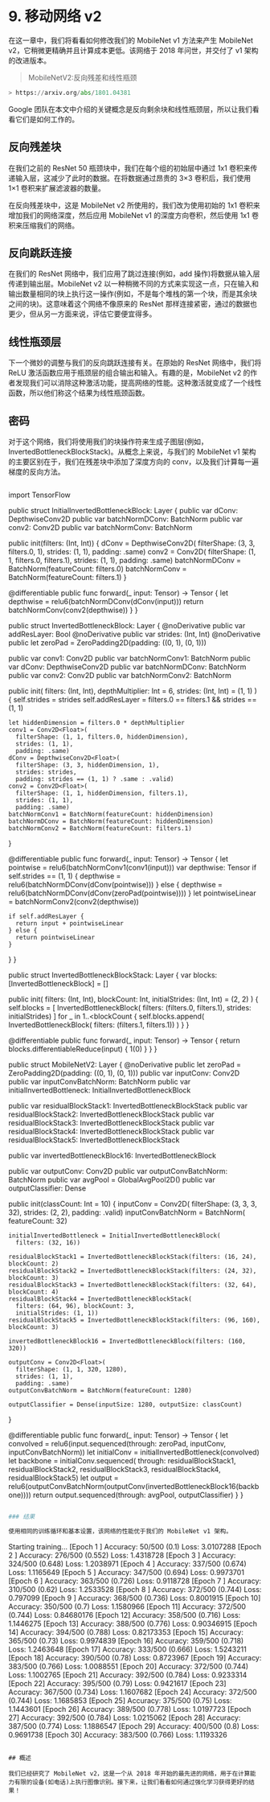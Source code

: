 # 9\. 移动网络 v2

在这一章中，我们将看看如何修改我们的 MobileNet v1 方法来产生 MobileNet v2，它稍微更精确并且计算成本更低。该网络于 2018 年问世，并交付了 v1 架构的改进版本。

> MobileNetV2:反向残差和线性瓶颈

```py
> https://arxiv.org/abs/1801.04381

```

Google 团队在本文中介绍的关键概念是反向剩余块和线性瓶颈层，所以让我们看看它们是如何工作的。

## 反向残差块

在我们之前的 ResNet 50 瓶颈块中，我们在每个组的初始层中通过 1x1 卷积来传递输入层，这减少了此时的数据。在将数据通过昂贵的 3×3 卷积后，我们使用 1×1 卷积来扩展滤波器的数量。

在反向残差块中，这是 MobileNet v2 所使用的，我们改为使用初始的 1x1 卷积来增加我们的网络深度，然后应用 MobileNet v1 的深度方向卷积，然后使用 1x1 卷积来压缩我们的网络。

## 反向跳跃连接

在我们的 ResNet 网络中，我们应用了跳过连接(例如，add 操作)将数据从输入层传递到输出层。MobileNet v2 以一种稍微不同的方式来实现这一点，只在输入和输出数量相同的块上执行这一操作(例如，不是每个堆栈的第一个块，而是其余块之间的块)。这意味着这个网络不像原来的 ResNet 那样连接紧密，通过的数据也更少，但从另一方面来说，评估它要便宜得多。

## 线性瓶颈层

下一个微妙的调整与我们的反向跳跃连接有关。在原始的 ResNet 网络中，我们将 ReLU 激活函数应用于瓶颈层的组合输出和输入。有趣的是，MobileNet v2 的作者发现我们可以消除这种激活功能，提高网络的性能。这种激活就变成了一个线性函数，所以他们称这个结果为线性瓶颈函数。

## 密码

对于这个网络，我们将使用我们的块操作符来生成子图层(例如，InvertedBottleneckBlockStack)。从概念上来说，与我们的 MobileNet v1 架构的主要区别在于，我们在残差块中添加了深度方向的 conv，以及我们计算每一遍梯度的反向方法。

```py
```
import TensorFlow

public struct InitialInvertedBottleneckBlock: Layer {
  public var dConv: DepthwiseConv2D<Float>
  public var batchNormDConv: BatchNorm<Float>
  public var conv2: Conv2D<Float>
  public var batchNormConv: BatchNorm<Float>

  public init(filters: (Int, Int)) {
    dConv = DepthwiseConv2D<Float>(
      filterShape: (3, 3, filters.0, 1),
      strides: (1, 1),
      padding: .same)
    conv2 = Conv2D<Float>(
      filterShape: (1, 1, filters.0, filters.1),
      strides: (1, 1),
      padding: .same)
    batchNormDConv = BatchNorm(featureCount: filters.0)
    batchNormConv = BatchNorm(featureCount: filters.1)
  }

  @differentiable
  public func forward(_ input: Tensor<Float>) -> Tensor<Float> {
    let depthwise = relu6(batchNormDConv(dConv(input)))
    return batchNormConv(conv2(depthwise))
  }
}

public struct InvertedBottleneckBlock: Layer {
  @noDerivative public var addResLayer: Bool
  @noDerivative public var strides: (Int, Int)
  @noDerivative public let zeroPad = ZeroPadding2D<Float>(padding: ((0, 1), (0, 1)))

  public var conv1: Conv2D<Float>
  public var batchNormConv1: BatchNorm<Float>
  public var dConv: DepthwiseConv2D<Float>
  public var batchNormDConv: BatchNorm<Float>
  public var conv2: Conv2D<Float>
  public var batchNormConv2: BatchNorm<Float>

  public init(
    filters: (Int, Int),
    depthMultiplier: Int = 6,
    strides: (Int, Int) = (1, 1)
  ) {
    self.strides = strides
    self.addResLayer = filters.0 == filters.1 && strides == (1, 1)

    let hiddenDimension = filters.0 * depthMultiplier
    conv1 = Conv2D<Float>(
      filterShape: (1, 1, filters.0, hiddenDimension),
      strides: (1, 1),
      padding: .same)
    dConv = DepthwiseConv2D<Float>(
      filterShape: (3, 3, hiddenDimension, 1),
      strides: strides,
      padding: strides == (1, 1) ? .same : .valid)
    conv2 = Conv2D<Float>(
      filterShape: (1, 1, hiddenDimension, filters.1),
      strides: (1, 1),
      padding: .same)
    batchNormConv1 = BatchNorm(featureCount: hiddenDimension)
    batchNormDConv = BatchNorm(featureCount: hiddenDimension)
    batchNormConv2 = BatchNorm(featureCount: filters.1)
  }

  @differentiable
  public func forward(_ input: Tensor<Float>) -> Tensor<Float> {
    let pointwise = relu6(batchNormConv1(conv1(input)))
    var depthwise: Tensor<Float>
    if self.strides == (1, 1) {
      depthwise = relu6(batchNormDConv(dConv(pointwise)))
    } else {
      depthwise = relu6(batchNormDConv(dConv(zeroPad(pointwise))))
    }
    let pointwiseLinear = batchNormConv2(conv2(depthwise))

    if self.addResLayer {
      return input + pointwiseLinear
    } else {
      return pointwiseLinear
    }
  }
}

public struct InvertedBottleneckBlockStack: Layer {
  var blocks: [InvertedBottleneckBlock] = []

  public init(
    filters: (Int, Int),
    blockCount: Int,
    initialStrides: (Int, Int) = (2, 2)
  ) {
    self.blocks = [
      InvertedBottleneckBlock(
        filters: (filters.0, filters.1),
        strides: initialStrides)
    ]
    for _ in 1..<blockCount {
      self.blocks.append(
        InvertedBottleneckBlock(
          filters: (filters.1, filters.1))
      )
    }
  }

  @differentiable
  public func forward(_ input: Tensor<Float>) -> Tensor<Float> {
    return blocks.differentiableReduce(input) { $1($0) }
  }
}

public struct MobileNetV2: Layer {
  @noDerivative public let zeroPad = ZeroPadding2D<Float>(padding: ((0, 1), (0, 1)))
  public var inputConv: Conv2D<Float>
  public var inputConvBatchNorm: BatchNorm<Float>
  public var initialInvertedBottleneck: InitialInvertedBottleneckBlock

  public var residualBlockStack1: InvertedBottleneckBlockStack
  public var residualBlockStack2: InvertedBottleneckBlockStack
  public var residualBlockStack3: InvertedBottleneckBlockStack
  public var residualBlockStack4: InvertedBottleneckBlockStack
  public var residualBlockStack5: InvertedBottleneckBlockStack

  public var invertedBottleneckBlock16: InvertedBottleneckBlock

  public var outputConv: Conv2D<Float>
  public var outputConvBatchNorm: BatchNorm<Float>
  public var avgPool = GlobalAvgPool2D<Float>()
  public var outputClassifier: Dense<Float>

  public init(classCount: Int = 10) {
    inputConv = Conv2D<Float>(
      filterShape: (3, 3, 3, 32),
      strides: (2, 2),
      padding: .valid)
    inputConvBatchNorm = BatchNorm(
      featureCount: 32)

    initialInvertedBottleneck = InitialInvertedBottleneckBlock(
      filters: (32, 16))

    residualBlockStack1 = InvertedBottleneckBlockStack(filters: (16, 24), blockCount: 2)
    residualBlockStack2 = InvertedBottleneckBlockStack(filters: (24, 32), blockCount: 3)
    residualBlockStack3 = InvertedBottleneckBlockStack(filters: (32, 64), blockCount: 4)
    residualBlockStack4 = InvertedBottleneckBlockStack(
      filters: (64, 96), blockCount: 3,
      initialStrides: (1, 1))
    residualBlockStack5 = InvertedBottleneckBlockStack(filters: (96, 160), blockCount: 3)

    invertedBottleneckBlock16 = InvertedBottleneckBlock(filters: (160, 320))

    outputConv = Conv2D<Float>(
      filterShape: (1, 1, 320, 1280),
      strides: (1, 1),
      padding: .same)
    outputConvBatchNorm = BatchNorm(featureCount: 1280)

    outputClassifier = Dense(inputSize: 1280, outputSize: classCount)
  }

  @differentiable
  public func forward(_ input: Tensor<Float>) -> Tensor<Float> {
    let convolved = relu6(input.sequenced(through: zeroPad, inputConv, inputConvBatchNorm))
    let initialConv = initialInvertedBottleneck(convolved)
    let backbone = initialConv.sequenced(
      through: residualBlockStack1, residualBlockStack2, residualBlockStack3,
      residualBlockStack4, residualBlockStack5)
    let output = relu6(outputConvBatchNorm(outputConv(invertedBottleneckBlock16(backbone))))
    return output.sequenced(through: avgPool, outputClassifier)
  }
}

```py

### 结果

使用相同的训练循环和基本设置，该网络的性能优于我们的 MobileNet v1 架构。

```
Starting training...
[Epoch 1 ] Accuracy: 50/500  (0.1)   Loss: 3.0107288
[Epoch 2 ] Accuracy: 276/500 (0.552) Loss: 1.4318728
[Epoch 3 ] Accuracy: 324/500 (0.648) Loss: 1.2038971
[Epoch 4 ] Accuracy: 337/500 (0.674) Loss: 1.1165649
[Epoch 5 ] Accuracy: 347/500 (0.694) Loss: 0.9973701
[Epoch 6 ] Accuracy: 363/500 (0.726) Loss: 0.9118728
[Epoch 7 ] Accuracy: 310/500 (0.62)  Loss: 1.2533528
[Epoch 8 ] Accuracy: 372/500 (0.744) Loss: 0.797099
[Epoch 9 ] Accuracy: 368/500 (0.736) Loss: 0.8001915
[Epoch 10] Accuracy: 350/500 (0.7)   Loss: 1.1580966
[Epoch 11] Accuracy: 372/500 (0.744) Loss: 0.84680176
[Epoch 12] Accuracy: 358/500 (0.716) Loss: 1.1446275
[Epoch 13] Accuracy: 388/500 (0.776) Loss: 0.90346915
[Epoch 14] Accuracy: 394/500 (0.788) Loss: 0.82173353
[Epoch 15] Accuracy: 365/500 (0.73)  Loss: 0.9974839
[Epoch 16] Accuracy: 359/500 (0.718) Loss: 1.2463648
[Epoch 17] Accuracy: 333/500 (0.666) Loss: 1.5243211
[Epoch 18] Accuracy: 390/500 (0.78)  Loss: 0.8723967
[Epoch 19] Accuracy: 383/500 (0.766) Loss: 1.0088551
[Epoch 20] Accuracy: 372/500 (0.744) Loss: 1.1002765
[Epoch 21] Accuracy: 392/500 (0.784) Loss: 0.9233314
[Epoch 22] Accuracy: 395/500 (0.79)  Loss: 0.9421617
[Epoch 23] Accuracy: 367/500 (0.734) Loss: 1.1607682
[Epoch 24] Accuracy: 372/500 (0.744) Loss: 1.1685853
[Epoch 25] Accuracy: 375/500 (0.75)  Loss: 1.1443601
[Epoch 26] Accuracy: 389/500 (0.778) Loss: 1.0197723
[Epoch 27] Accuracy: 392/500 (0.784) Loss: 1.0215062
[Epoch 28] Accuracy: 387/500 (0.774) Loss: 1.1886547
[Epoch 29] Accuracy: 400/500 (0.8)   Loss: 0.9691738
[Epoch 30] Accuracy: 383/500 (0.766) Loss: 1.1193326

```

## 概述

我们已经研究了 MobileNet v2，这是一个从 2018 年开始的最先进的网络，用于在计算能力有限的设备(如电话)上执行图像识别。接下来，让我们看看如何通过强化学习获得更好的结果！